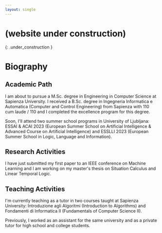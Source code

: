 ```yaml
---
layout: single
---
```


# (website under construction)
{: .under_construction }

# Biography

## Academic Path

I am about to pursue a M.Sc. degree in Engineering in Computer Science at Sapienza University. I received a B.Sc. degree in Ingegneria Informatica e Automatica (Computer and Control Engineering) from Sapienza with 110 cum laude / 110 and I completed the excellence program for this degree.

Soon, I'll attend two summer school programs in University of Ljubljana: ESSAI & ACAI 2023 (European Summer School on Artificial Intelligence & Advanced Course on Artificial Intelligence) and ESSLLI 2023 (European Summer School in Logic, Language and Information).

## Research Activities

I have just submitted my first paper to an IEEE conference on Machine Learning and I am working on my master's thesis on Situation Calculus and Linear Temporal Logic.

## Teaching Activities

I'm currently teaching as a tutor in two courses taught at Sapienza University: Introduzione agli Algoritmi (Introduction to Algorithms) and Fondamenti di Informatica II (Fundamentals of Computer Science II). 

Previously, I worked as an assistant for the same university and as a private tutor for high school and college students.